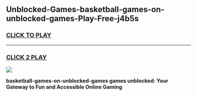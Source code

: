 
## Unblocked-Games-basketball-games-on-unblocked-games-Play-Free-j4b5s
<h3>
<a href="https://premium76.site?title=basketball-games-on-unblocked-games&ref=18A">CLICK TO PLAY</a></h3>
<hr>

<h3>
<a href="https://premium76.site?title=basketball-games-on-unblocked-games&ref=18A">CLICK 2 PLAY</a>
  
</h3>

<a href="https://premium76.site?title=basketball-games-on-unblocked-games&ref=18A"><img src="https://clearcache.store/games.png"></a>


**basketball-games-on-unblocked-games games unblocked: Your Gateway to Fun and Accessible Online Gaming**
